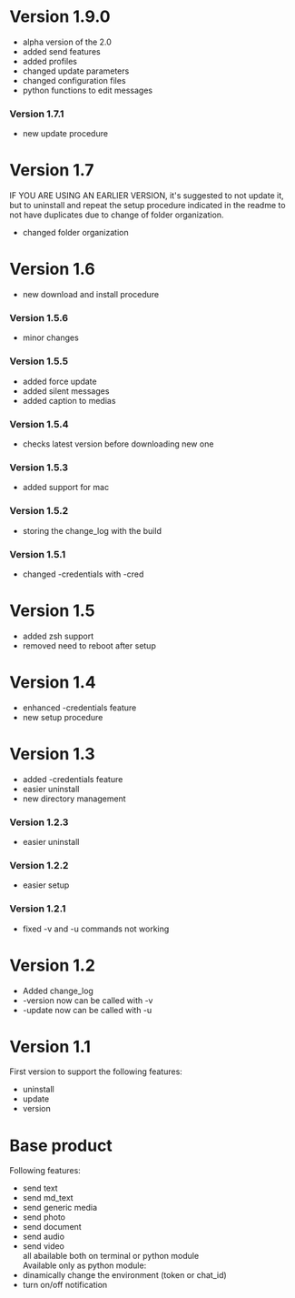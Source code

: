 # Version 1.9.0
- alpha version of the 2.0
- added send features
- added profiles
- changed update parameters
- changed configuration files
- python functions to edit messages

### Version 1.7.1
- new update procedure

# Version 1.7
IF YOU ARE USING AN EARLIER VERSION, it's suggested to not update it, but to uninstall and repeat the setup procedure indicated in the readme to not have duplicates due to change of folder organization.  
- changed folder organization

# Version 1.6
- new download and install procedure

### Version 1.5.6
- minor changes

### Version 1.5.5
- added force update
- added silent messages
- added caption to medias

### Version 1.5.4
- checks latest version before downloading new one

### Version 1.5.3
- added support for mac

### Version 1.5.2
- storing the change_log with the build

### Version 1.5.1
- changed -credentials with -cred

# Version 1.5
- added zsh support
- removed need to reboot after setup

# Version 1.4
- enhanced -credentials feature
- new setup procedure

# Version 1.3
- added -credentials feature
- easier uninstall
- new directory management

### Version 1.2.3
- easier uninstall

### Version 1.2.2
- easier setup

### Version 1.2.1
- fixed -v and -u commands not working

# Version 1.2
- Added change_log  
- -version now can be called with -v  
- -update now can be called with -u  

# Version 1.1
First version to support the following features:  
- uninstall  
- update  
- version  

# Base product
Following features:  
- send text  
- send md_text  
- send generic media  
- send photo  
- send document  
- send audio  
- send video  
all abailable both on terminal or python module  
Available only as python module:
- dinamically change the environment (token or chat_id)
- turn on/off notification